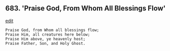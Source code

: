 
## 683.  'Praise God, From Whom All Blessings Flow'
[edit](https://docs.google.com/document/d/13DCyYAS5F-uxHW4JroePA7bCEohEP-Mw/edit?mode=html)



    Praise God, from Whom all blessings flow;
    Praise Him, all creatures here below;
    Praise Him above, ye heavenly host;
    Praise Father, Son, and Holy Ghost.
